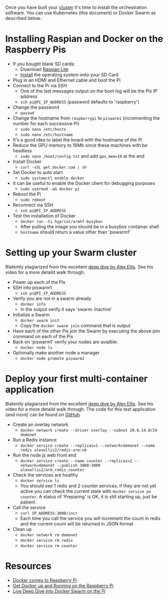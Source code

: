 Once you have built your [cluster](cluster.md) it's time to install
the orchestration software. You can use Kubernetes (this document) or
Docker Swarm as described below..

# Installing Raspian and Docker on the Raspberry Pis

  * If you bought blank SD cards:
    * Download [Raspian Lite](https://www.raspberrypi.org/downloads/raspbian/)
    * [Install](https://www.raspberrypi.org/documentation/installation/installing-images/README.md) the operating system onto your SD Card
  * Plug in an HDMI and Ethernet cable and boot the Pi
  * Connect to the Pi via SSH
    * One of the last messages output on the boot log will be the Pis IP address
	* `ssh pi@PI_IP_ADDRESS` (password defaults to 'raspberry')
  * Change the password
    * `passwd`
  * Change the hostname from `raspberrypi` to `piswarm1` (incrementing the number for each successive Pi)
    * `sudo nano /etc/hosts`
	* `sudo nano /etc/hostname`
  * It's a good idea to label the board with the hostname of the Pi
  * Reduce the GPU memory to 16Mb since these machines with be headless
    * `sudo nano /boot/config.txt` and add `gpu_mem=16` at the end
  * Install Docker
    * `curl -sSL get.docker.com | sh`
  * Set Docker to auto start
    * `sudo systemctl enable docker`
  * It can be useful to enable the Docker client for debugging purposes
    * `sudo usermod -aG docker pi`
  * Reboot the Pi
    * `sudo reboot`
  * Reconnect via SSH
    * `ssh pi@PI_IP_ADDRESS`
  * Test the installation of Docker
    * `docker run -ti hypriot/armhf-busybox`
    * After pulling the image you shuold be in a busybox container shell
	* `hostname` should return a value other than 'piswarm1'
	
# Setting up your Swarm cluster

Blatently plagiarized from the excellent
[deep dive by Alex Ellis](http://blog.alexellis.io/live-deep-dive-pi-swarm/). See
his video for a more detaild walk through.

  * Power up each of the Pis
  * SSH into piswarm1
    * `ssh pi@PI_IP_ADDRESS`
  * Verify you are not in a swarm already
    * `docker info`
	* In the output verify it says 'swarm: Inactive'
  * Initialize a Swarm
    * `docker swarm init`
	* Copy the `docker swarm join` command that is output
  * Have each of the other Pis join the Swarm by executing the above join command on each of the Pis
  * Back on 'piswarm1' verify your nodes are avialble:
    * `docker node ls`
  * Optionally make another node a manager
    * `docker node promote piswarm2`

# Deploy your first multi-container application

Blatently plagiarized from the excellent
[deep dive by Alex Ellis](http://blog.alexellis.io/live-deep-dive-pi-swarm/). See
his video for a more detaild walk through. The code for this test
application (and more) can be found on
[GitHub](https://github.com/alexellis/swarmmode-tests/tree/master/arm)

  * Create an overlay network
    * `docker network create --driver overlay --subnet 20.0.14.0/24 demonet`
  * Run a Redis instance
    * `docker service create --replicas=1 --network=demonet --name redis alexellis2/redis-arm:v6`
  * Run the node.js web front end
    * `docker service create --name counter --replicas=2 --network=demonet --publish 3000:3000 alexellis2/arm_redis_counter`
  * Check the services are healthy
    * `docker service ls`
	* You should see 1 redis and 2 counter services, if they are not
      yet active you can check the current state with `docker service
      ps counter`. A status of 'Preparing' is OK, it is still starting
      up, just be patient.
  * Call the service
    * `curl IP_ADDRESS:3000/incr`
	* Each time you call the service you will increment the count in
      redis and the current count will be returned in JSON format
  * Clean up
    * `docker network rm demonet`
    * `docker service rm redis`
    * `docker service rm counter`

# Resources

  * [Docker comes to Raspberry Pi](https://www.raspberrypi.org/blog/docker-comes-to-raspberry-pi/)
  * [Get Docker up and Running on the Raspberry Pi](http://blog.alexellis.io/getting-started-with-docker-on-raspberry-pi/)
  * [Live Deep Dive into Docker Swarm on the Pi](http://blog.alexellis.io/live-deep-dive-pi-swarm/)
